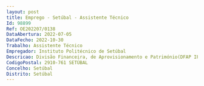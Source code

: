 ```yaml
--- 
layout: post
title: Emprego - Setúbal - Assistente Técnico
Id: 98899
Ref: OE202207/0138
DataAbertura: 2022-07-05
DataFecho: 2022-10-30
Trabalho: Assistente Técnico
Empregador: Instituto Politécnico de Setúbal
Descricao: Divisão Financeira, de Aprovisionamento e Património(DFAP IPS) Funções na área de aprovisionamento  Prospeção de mercado fornecedores Criação de contas correntes  Cabimento despesa na aplicação informática Conferência de faturas  Reduções de cabimento compromisso na aplicaçãoinformática  Registo na aplicação informática das entradas e saídas de stocks.
CodigoPostal: 2910-761 SETÚBAL
Concelho: Setúbal
Distrito: Setúbal
--- 
```

